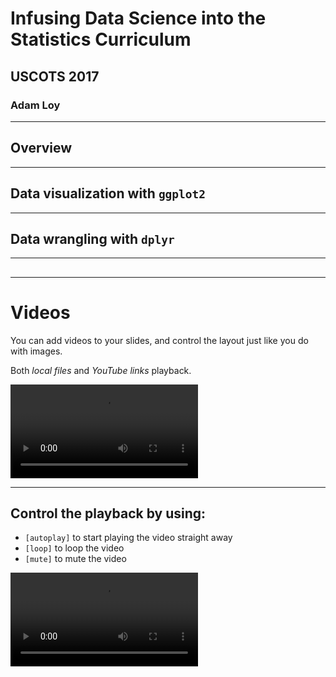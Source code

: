# Infusing Data Science into the Statistics Curriculum

## USCOTS 2017

### Adam Loy

---

## Overview

---

## Data visualization with `ggplot2`

---

## Data wrangling with `dplyr`

---

## 

---

# Videos

You can add videos to your slides, and control the layout just like you do with images. 

Both *local files* and *YouTube links* playback.

![](http://deckset-assets.s3-website-us-east-1.amazonaws.com/water.mov)

---

## Control the playback by using:

* `[autoplay]` to start playing the video straight away
* `[loop]` to loop the video
* `[mute]` to mute the video


![right](http://deckset-assets.s3-website-us-east-1.amazonaws.com/water.mov)